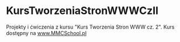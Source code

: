 # KursTworzeniaStronWWWCzII

Projekty i ćwiczenia z kursu "Kurs Tworzenia Stron WWW cz. 2".
Kurs dostępny na www.MMCSchool.pl 
